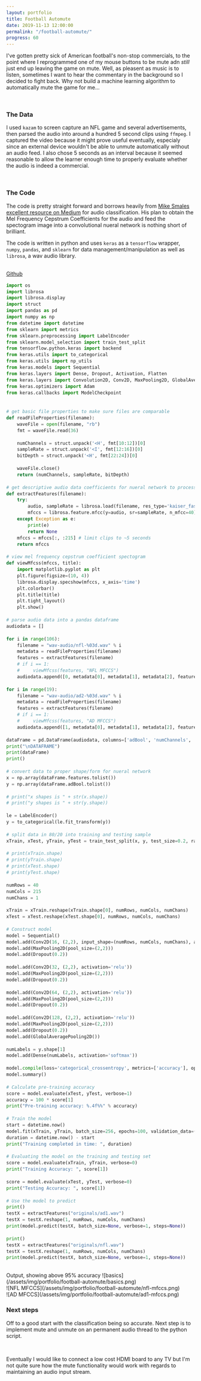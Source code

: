 ```yaml
---
layout: portfolio
title: Football Automute
date: 2019-11-13 12:00:00
permalink: "/football-automute/"
progress: 60
---
```



I've gotten pretty sick of American football's non-stop commercials, to the point where I reprogrammed one of my mouse buttons to be mute adn *still* just end up leaving the game on mute. Well, as pleasent as music is to listen, sometimes I want to hear the commentary in the background so I decided to fight back. Why not build a machine learning algorithm to automatically mute the game for me...

<br>

### The Data
I used `kazam` to screen capture an NFL game and several advertisements, then parsed the audio into around a hundred 5 second clips using `ffmpeg`. I captured the video because it might prove useful eventually, especialy since an external device wouldn't be able to unmute automatically without an audio feed. I also chose 5 seconds as an interval because it seemed reasonable to allow the learner enough time to properly evaluate whether the audio is indeed a commercial.

<br>

### The Code
The code is pretty straight forward and borrows heavily from [Mike Smales excellent resource on Medium](https://medium.com/@mikesmales/sound-classification-using-deep-learning-8bc2aa1990b7) for audio classification. His plan to obtain the Mel Frequency Cepstrum Coefficients for the audio and feed the spectogram image into a convolutional nueral network is nothing short of brilliant.

The code is written in python and uses `keras` as a `tensorflow` wrapper, `numpy`, `pandas`, and `sklearn` for data management/manipulation as well as `librosa`, a wav audio library.

<br>
<a class="button" href="https://github.com/tlee753/audio-block">
Github
</a>
<br>

```python
import os
import librosa
import librosa.display
import struct
import pandas as pd
import numpy as np
from datetime import datetime 
from sklearn import metrics
from sklearn.preprocessing import LabelEncoder
from sklearn.model_selection import train_test_split
from tensorflow.python.keras import backend
from keras.utils import to_categorical
from keras.utils import np_utils
from keras.models import Sequential
from keras.layers import Dense, Dropout, Activation, Flatten
from keras.layers import Convolution2D, Conv2D, MaxPooling2D, GlobalAveragePooling2D
from keras.optimizers import Adam
from keras.callbacks import ModelCheckpoint 


# get basic file properties to make sure files are comparable
def readFileProperties(filename):
    waveFile = open(filename, "rb")
    fmt = waveFile.read(36)
    
    numChannels = struct.unpack('<H', fmt[10:12])[0]
    sampleRate = struct.unpack('<I', fmt[12:16])[0]
    bitDepth = struct.unpack('<H', fmt[22:24])[0]

    waveFile.close()
    return (numChannels, sampleRate, bitDepth)

# get descriptive audio data coefficients for nueral network to process
def extractFeatures(filename):
    try:
        audio, sampleRate = librosa.load(filename, res_type='kaiser_fast')
        mfccs = librosa.feature.mfcc(y=audio, sr=sampleRate, n_mfcc=40)
    except Exception as e:
        print(e)
        return None
    mfccs = mfccs[:, :215] # limit clips to ~5 seconds
    return mfccs

# view mel frequency cepstrum coefficient spectogram
def viewMfcss(mfccs, title):
    import matplotlib.pyplot as plt
    plt.figure(figsize=(10, 4))
    librosa.display.specshow(mfccs, x_axis='time')
    plt.colorbar()
    plt.title(title)
    plt.tight_layout()
    plt.show()

# parse audio data into a pandas dataframe
audiodata = []

for i in range(106):
    filename = "wav-audio/nfl-%03d.wav" % i
    metadata = readFileProperties(filename)
    features = extractFeatures(filename)
    # if i == 1:
    #     viewMfcss(features, "NFL MFCCS")
    audiodata.append([0, metadata[0], metadata[1], metadata[2], features])

for i in range(19):
    filename = "wav-audio/ad2-%03d.wav" % i
    metadata = readFileProperties(filename)
    features = extractFeatures(filename)
    # if i == 1:
    #     viewMfcss(features, "AD MFCCS")
    audiodata.append([1, metadata[0], metadata[1], metadata[2], features])

dataFrame = pd.DataFrame(audiodata, columns=['adBool', 'numChannels', 'sampleRate', 'bitDepth', 'features'])
print("\nDATAFRAME")
print(dataFrame)
print()

# convert data to proper shape/form for nueral network
x = np.array(dataFrame.features.tolist())
y = np.array(dataFrame.adBool.tolist())

# print("x shapes is " + str(x.shape))
# print("y shapes is " + str(y.shape))

le = LabelEncoder()
y = to_categorical(le.fit_transform(y))

# split data in 80/20 into training and testing sample
xTrain, xTest, yTrain, yTest = train_test_split(x, y, test_size=0.2, random_state=42)

# print(xTrain.shape)
# print(yTrain.shape)
# print(xTest.shape)
# print(yTest.shape)

numRows = 40
numCols = 215
numChans = 1

xTrain = xTrain.reshape(xTrain.shape[0], numRows, numCols, numChans)
xTest = xTest.reshape(xTest.shape[0], numRows, numCols, numChans)

# Construct model 
model = Sequential()
model.add(Conv2D(16, (2,2), input_shape=(numRows, numCols, numChans), activation='relu'))
model.add(MaxPooling2D(pool_size=(2,2)))
model.add(Dropout(0.2))

model.add(Conv2D(32, (2,2), activation='relu'))
model.add(MaxPooling2D(pool_size=(2,2)))
model.add(Dropout(0.2))

model.add(Conv2D(64, (2,2), activation='relu'))
model.add(MaxPooling2D(pool_size=(2,2)))
model.add(Dropout(0.2))

model.add(Conv2D(128, (2,2), activation='relu'))
model.add(MaxPooling2D(pool_size=(2,2)))
model.add(Dropout(0.2))
model.add(GlobalAveragePooling2D())

numLabels = y.shape[1]
model.add(Dense(numLabels, activation='softmax'))

model.compile(loss='categorical_crossentropy', metrics=['accuracy'], optimizer='adam')
model.summary()

# Calculate pre-training accuracy 
score = model.evaluate(xTest, yTest, verbose=1)
accuracy = 100 * score[1]
print("Pre-training accuracy: %.4f%%" % accuracy)

# Train the model
start = datetime.now()
model.fit(xTrain, yTrain, batch_size=256, epochs=100, validation_data=(xTest, yTest), verbose=0, use_multiprocessing=True)
duration = datetime.now() - start
print("Training completed in time: ", duration)

# Evaluating the model on the training and testing set
score = model.evaluate(xTrain, yTrain, verbose=0)
print("Training Accuracy: ", score[1])

score = model.evaluate(xTest, yTest, verbose=0)
print("Testing Accuracy: ", score[1])

# Use the model to predict
print()
testX = extractFeatures("originals/ad1.wav")
testX = testX.reshape(1, numRows, numCols, numChans)
print(model.predict(testX, batch_size=None, verbose=1, steps=None))

print()
testX = extractFeatures("originals/nfl.wav")
testX = testX.reshape(1, numRows, numCols, numChans)
print(model.predict(testX, batch_size=None, verbose=1, steps=None))
```

<br>
Output, showing above 95% accuracy
![basics](/assets/img/portfolio/football-automute/basics.png)

<br>
![NFL MFCCS](/assets/img/portfolio/football-automute/nfl-mfccs.png)
<br>
![AD MFCCS](/assets/img/portfolio/football-automute/ad1-mfccs.png)
<br>

### Next steps
Off to a good start with the classification being so accurate. Next step is to implement mute and unmute on an permanent audio thread to the python script.

<br>

Eventually I would like to connect a low cost HDMI board to any TV but I'm not quite sure how the mute functionality would work with regards to maintaining an audio input stream.